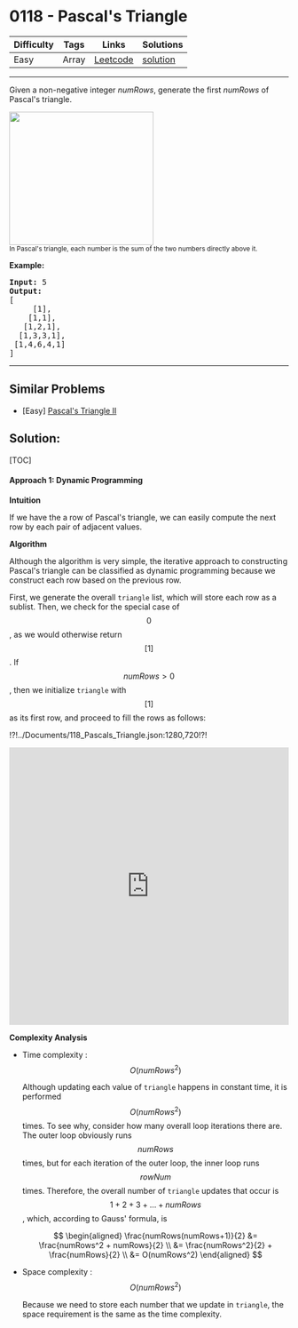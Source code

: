 # 0118 - Pascal's Triangle

Difficulty  | Tags | Links | Solutions
----------- | ---- | ----- | -----
Easy | Array | [Leetcode](https://leetcode.com/problems/pascals-triangle) | [solution](https://leetcode.com/problems/pascals-triangle/solution/)


-----------

<p>Given a non-negative integer&nbsp;<em>numRows</em>, generate the first <em>numRows</em> of Pascal&#39;s triangle.</p>

<p><img alt="" src="https://upload.wikimedia.org/wikipedia/commons/0/0d/PascalTriangleAnimated2.gif" style="height:240px; width:260px" /><br />
<small>In Pascal&#39;s triangle, each number is the sum of the two numbers directly above it.</small></p>

<p><strong>Example:</strong></p>

<pre>
<strong>Input:</strong> 5
<strong>Output:</strong>
[
     [1],
    [1,1],
   [1,2,1],
  [1,3,3,1],
 [1,4,6,4,1]
]
</pre>


-----------


## Similar Problems

- [Easy] [Pascal's Triangle II](pascals-triangle-ii)




## Solution:

[TOC]

#### Approach 1: Dynamic Programming

**Intuition**

If we have the a row of Pascal's triangle, we can easily compute the next
row by each pair of adjacent values.

**Algorithm**

Although the algorithm is very simple, the iterative approach to constructing
Pascal's triangle can be classified as dynamic programming because we
construct each row based on the previous row.

First, we generate the overall `triangle` list, which will store each row as
a sublist. Then, we check for the special case of $$0$$, as we would otherwise
return $$[1]$$. If $$numRows > 0$$, then we initialize `triangle` with $$[1]$$
as its first row, and proceed to fill the rows as follows:

!?!../Documents/118_Pascals_Triangle.json:1280,720!?!

<iframe src="https://leetcode.com/playground/idrxbCSN/shared" frameBorder="0" width="100%" height="500" name="idrxbCSN"></iframe>

**Complexity Analysis**

* Time complexity : $$O(numRows^2)$$

    Although updating each value of `triangle` happens in constant time, it
    is performed $$O(numRows^2)$$ times. To see why, consider how many
    overall loop iterations there are. The outer loop obviously runs
    $$numRows$$ times, but for each iteration of the outer loop, the inner
    loop runs $$rowNum$$ times. Therefore, the overall number of `triangle` updates
    that occur is $$1 + 2 + 3 + \ldots + numRows$$, which, according to Gauss' formula,
    is

    $$
    \begin{aligned}
        \frac{numRows(numRows+1)}{2} &= \frac{numRows^2 + numRows}{2} \\
        &= \frac{numRows^2}{2} + \frac{numRows}{2} \\
        &= O(numRows^2)
    \end{aligned}
    $$

* Space complexity : $$O(numRows^2)$$

    Because we need to store each number that we update in `triangle`, the
    space requirement is the same as the time complexity.
